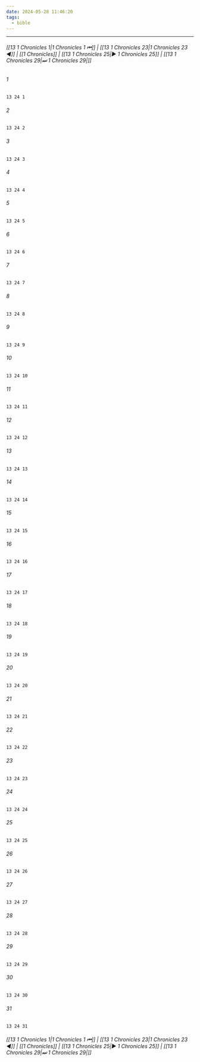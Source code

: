 ```yaml
---
date: 2024-05-28 11:46:20
tags:
  - bible
---
```

___

###### [[13 1 Chronicles 1|1 Chronicles 1 ⏮]] | [[13 1 Chronicles 23|1 Chronicles 23 ◀]] | [[1 Chronicles]] | [[13 1 Chronicles 25|▶ 1 Chronicles 25]] | [[13 1 Chronicles 29|⏭ 1 Chronicles 29|]]

###### 1
``` verse
13 24 1 
```
###### 2
``` verse
13 24 2 
```
###### 3
``` verse
13 24 3 
```
###### 4
``` verse
13 24 4 
```
###### 5
``` verse
13 24 5 
```
###### 6
``` verse
13 24 6 
```
###### 7
``` verse
13 24 7 
```
###### 8
``` verse
13 24 8 
```
###### 9
``` verse
13 24 9 
```
###### 10
``` verse
13 24 10 
```
###### 11
``` verse
13 24 11 
```
###### 12
``` verse
13 24 12 
```
###### 13
``` verse
13 24 13 
```
###### 14
``` verse
13 24 14 
```
###### 15
``` verse
13 24 15 
```
###### 16
``` verse
13 24 16 
```
###### 17
``` verse
13 24 17 
```
###### 18
``` verse
13 24 18 
```
###### 19
``` verse
13 24 19 
```
###### 20
``` verse
13 24 20 
```
###### 21
``` verse
13 24 21 
```
###### 22
``` verse
13 24 22 
```
###### 23
``` verse
13 24 23 
```
###### 24
``` verse
13 24 24 
```
###### 25
``` verse
13 24 25 
```
###### 26
``` verse
13 24 26 
```
###### 27
``` verse
13 24 27 
```
###### 28
``` verse
13 24 28 
```
###### 29
``` verse
13 24 29 
```
###### 30
``` verse
13 24 30 
```
###### 31
``` verse
13 24 31 
```

###### [[13 1 Chronicles 1|1 Chronicles 1 ⏮]] | [[13 1 Chronicles 23|1 Chronicles 23 ◀]] | [[1 Chronicles]] | [[13 1 Chronicles 25|▶ 1 Chronicles 25]] | [[13 1 Chronicles 29|⏭ 1 Chronicles 29|]]

